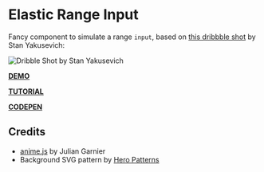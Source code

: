 # Elastic Range Input

Fancy component to simulate a range `input`, based on [this dribbble shot](https://dribbble.com/shots/3845034-Listening-now-Kishi-Bashi) by Stan Yakusevich:

![Dribble Shot by Stan Yakusevich](https://cdn.dribbble.com/users/231089/screenshots/3845034/peercent_shot_40.gif)

[**DEMO**](http://lmgonzalves.github.io/elastic-range-input/)

[**TUTORIAL**](https://scotch.io/tutorials/build-an-elastic-range-input-with-svg-and-animejs)

[**CODEPEN**](https://codepen.io/lmgonzalves/full/NyzKdr/)

## Credits

- [anime.js](http://anime-js.com/) by Julian Garnier
- Background SVG pattern by [Hero Patterns](http://www.heropatterns.com/)
